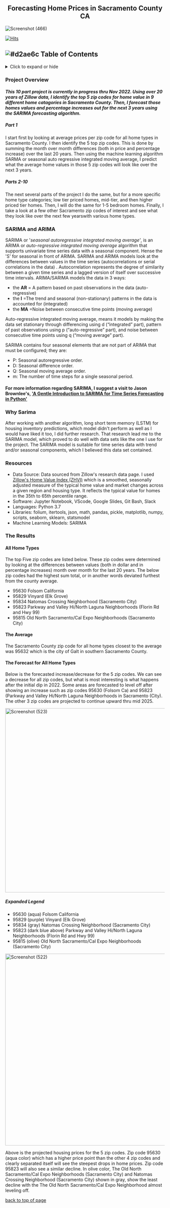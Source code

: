 ## <center>Forecasting Home Prices in Sacramento County CA</center>

![Screenshot (466)](https://user-images.githubusercontent.com/102890151/187573030-680d3f0d-80cb-4081-8edd-9bd179ec3963.png)

[![Hits](https://hits.seeyoufarm.com/api/count/incr/badge.svg?url=https%3A%2F%2Fgithub.com%2FSringayKeno%2Fforecasting-home-prices-sacramento-county&count_bg=%23DCBB79&title_bg=%23555555&icon=homeassistant.svg&icon_color=%F9E79F&title=page+visits&edge_flat=false)](https://hits.seeyoufarm.com)




## ![#d2ae6c](https://via.placeholder.com/15/d2ae6c/d2ae6c.png) Table of Contents 
<details>
  <summary>Click to expand or hide</summary>
  
* [Project Overview](#project-overview)
* [SARIMA and ARIMA](#sarima-and-arima)
* [Why SARIMA](#why-sarima)
* [Resources](#resources) 
* [The Results](#the-results) 
   * [All Home Types](#all-home-types)
     * [Forecast For All Home Types](#the-forecast-for-all-home-types)
     

</details>

### Project Overview


#### *This 10 part project is currently in progress thru Nov 2022. Using over 20 years of Zillow data, I identify the top 5 zip codes for home value in 9 different home catagories in Sacramento County. Then, I forecast those homes values and percentage increases out for the next 3 years using the SARIMA forecasting algorithm.* 


##### Part 1
I start first by looking at average prices per zip code for all home types in Sacramento County. I then identify the 5 top zip codes. This is done by summing the month over month differences (both in price and percentage increase) over the last 20 years. Then using the machine learning algorithm SARMA or seasonal auto regressive integrated moving average, I predict what the average home values in those 5 zip codes will look like over the next 3 years. 

##### Parts 2-10
The next several parts of the project I do the same, but for a more specific home type categories; low tier priced homes, mid-tier, and then higher priced tier homes. Then, I will do the same for 1-5 bedroom homes. Finally, I take a look at a few other Sacramento zip codes of interest and see what they look like over the next few yearswith various home types.


### SARIMA and ARIMA 

SARIMA or '*seasonal autoregressive integrated moving average'*, is an ARIMA or *auto-regressive integrated moving average* algorithm that supports univariate time series data with a seasonal component. Hense the 'S' for seasonal in front of ARIMA. SARIMA and ARIMA models look at the differences between values in the time series (autocorrelations or serial correlations in the data) . Autocorrelation represents the degree of similarity between a given time series and a lagged version of itself over successive time intervals. ARIMA/SARIMA models the data in 3 ways:

* the **AR** = A pattern based on past observations in the data (auto-regressive) 
* the **I** =The trend and seasonal (non-stationary) patterns in the data is accounted for (integrated) 
* the **MA** =Noise between consecutive time points (moving average) 

Auto-regressive integrated moving average, means it models by making the data set stationary through differencing using d (“integrated” part), pattern of past observations using p (“auto-regressive” part), and noise between consecutive time points using q (“moving average” part).

SARIMA contains four seasonal elements that are not part of ARIMA that must be configured; they are:

* P: Seasonal autoregressive order.
* D: Seasonal difference order.
* Q: Seasonal moving average order.
* m: The number of time steps for a single seasonal period.

#### For more information regarding SARIMA, I suggest a visit to Jason Brownlee's, ['A Gentle Introduction to SARIMA for Time Series Forecasting in Python'](https://machinelearningmastery.com/sarima-for-time-series-forecasting-in-python/)

### Why Sarima

After working with another algorithm, long short term memory (LSTM) for housing inventory predictions, which model didn't perform as well as I would have liked it too, I did further research. That research lead me to the SARIMA model, which proved to do well with data sets like the one I use for the project. The SARIMA model is suitable for time series data with trend and/or seasonal components, which I believed this data set contained.

###  Resources 

*  Data Source: Data sourced from Zillow's research data page. I used [Zillow's Home Value Index (ZHVI)](https://www.zillow.com/research/data/) which is a  smoothed, seasonally adjusted measure of the typical home value and market changes across a given region and housing type. It reflects the typical value for homes in the 35th to 65th percentile range.
* Software: Jupyter Notebook, VScode, Google Slides, Git Bash, Slack
* Languages: Python 3.7
* Libraries: folium, itertools, json, math, pandas, pickle, matplotlib, numpy, scripts, seaborn, sklearn, statsmodel
* Machine Learning Models: SARIMA


###  The Results

#### All Home Types

The top Five zip codes are listed below. These zip codes were determined by looking at the differences between values (both in dollar and in percentage increases) month over month for the last 20 years. The below zip codes had the highest sum total, or in another words deviated furthest from the county average.

- 95630 Folsom California
- 95829 Vinyard (Elk Grove)
- 95834 Natomas Crossing Neighborhood (Sacramento City)
- 95823 Parkway and Valley Hi/North Laguna Neighborhoods (Florin Rd and Hwy 99)
- 95815 Old North Sacramento/Cal Expo Neighborhoods (Sacramento City)

#### The Average

The Sacramento County zip code for all home types closest to the average was 95632 which is the city of Galt in southern Sacramento County.
  
####  The Forecast for All Home Types

Below is the forecasted increase/decrease for the 5 zip codes. We can see a decrease for all zip codes, but what is most interesting is what happens after the initial dip in 2022. Some areas are forecasted to level off after showing an increase such as zip codes 95630 (Folsom Ca) and 95823 (Parkway and Valley Hi/North Laguna Neighborhoods in Sacramento (City). The other 3 zip codes are projected to continue upward thru mid 2025. 

<img width="581" alt="Screenshot (523)" src="https://user-images.githubusercontent.com/102890151/191389624-d96b6ef8-2756-4391-9334-c5202f874bc7.png">

##### Expanded Legend
- 95630 (aqua) Folsom California
- 95829 (purple) Vinyard (Elk Grove)
- 95834 (gray) Natomas Crossing Neighborhood (Sacramento City)
- 95823 (dark blue above) Parkway and Valley Hi/North Laguna Neighborhoods (Florin Rd and Hwy 99)
- 95815 (olive) Old North Sacramento/Cal Expo Neighborhoods (Sacramento City)

 <img width="605" alt="Screenshot (522)" src="https://user-images.githubusercontent.com/102890151/191389603-a147225a-13b2-4a9d-8573-06ca973b6e82.png">
 
 Above is the projected housing prices for the 5 zip codes. Zip code 95630 (aqua color) which has a higher price point than the other 4 zip codes and clearly separated itself will see the steepest drops in home prices. Zip code 95823 will also see a similar decline. In olive color, The Old North Sacramento/Cal Expo Neighborhoods (Sacramento City) and Natomas Crossing Neighborhood (Sacramento City) shown in gray, show the least decline with the The Old North Sacramento/Cal Expo Neighborhood almost leveling off.


[back to top of page](#forecasting-home-prices-in-sacramento-county-ca)
